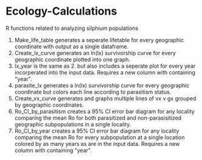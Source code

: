 # Ecology-Calculations
R functions related to analyzing silphium populations

1) Make_life_table generates a seperate lifetable for every geographic coordinate with output as a single dataframe.
2) Create_lx_curve generates an ln(lx) survivorship curve for every geographic coordinate plotted into one graph.
3) lx_year is the same as 2. but also includes a seperate plot for every year incorperated into the input data. Requires a new column with containing "year". 
4) parasite_lx generates a ln(lx) survivorship curve for every geographic coordinate but colors each line according to parasitism status.
5) Create_vx_curve generates and graphs multiple lines of vx v gx grouped by geographic coordinates.
6) Ro_CI_by_parasitism creates a 95% CI error bar diagram for any locality comparing the mean Ro for both parasitized and non-parasisitized geographic subpopulations in a single locality.
7) Ro_CI_by_year creates a 95% CI error bar diagram for any locality comparing the mean Ro for every subpopulation at a single location colored by as many years as are in the input data. Requires a new column with containing "year". 

